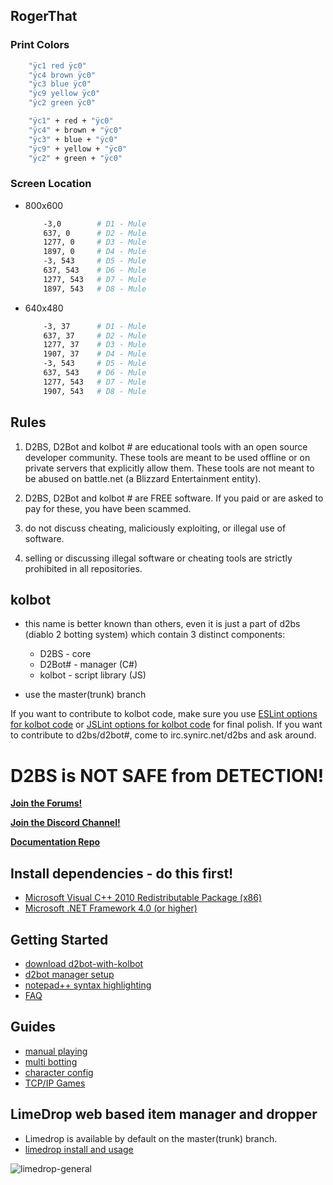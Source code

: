 ## RogerThat

### Print Colors

```Bash
	"ÿc1 red ÿc0"
	"ÿc4 brown ÿc0"
	"ÿc3 blue ÿc0"
	"ÿc9 yellow ÿc0"
	"ÿc2 green ÿc0"

	"ÿc1" + red + "ÿc0"
	"ÿc4" + brown + "ÿc0"
	"ÿc3" + blue + "ÿc0"
	"ÿc9" + yellow + "ÿc0"
	"ÿc2" + green + "ÿc0"
```

### Screen Location

- 800x600

	```Bash
		-3,0		# D1 - Mule
		637, 0		# D2 - Mule
		1277, 0		# D3 - Mule
		1897, 0		# D4 - Mule
		-3, 543		# D5 - Mule
		637, 543	# D6 - Mule
		1277, 543	# D7 - Mule
		1897, 543	# D8 - Mule
	```

- 640x480

	```Bash
		-3, 37		# D1 - Mule
		637, 37		# D2 - Mule
		1277, 37	# D3 - Mule
		1907, 37	# D4 - Mule
		-3, 543		# D5 - Mule
		637, 543	# D6 - Mule
		1277, 543	# D7 - Mule
		1907, 543	# D8 - Mule
	```

## Rules

1. D2BS, D2Bot and kolbot # are educational tools with an open source developer community. These tools are meant to be used offline or on private servers that explicitly allow them. These tools are not meant to be abused on battle.net (a Blizzard Entertainment entity).

2. D2BS, D2Bot and kolbot # are FREE software. If you paid or are asked to pay for these, you have been scammed.

3. do not discuss cheating, maliciously exploiting, or illegal use of software.

4. selling or discussing illegal software or cheating tools are strictly prohibited in all repositories.

## kolbot

* this name is better known than others, even it is just a part of d2bs (diablo 2 botting system) which contain 3 distinct components:
	* D2BS - core
	* D2Bot# - manager (C#)
	* kolbot - script library (JS)

* use the master(trunk) branch

If you want to contribute to kolbot code, make sure you use [ESLint options for kolbot code](https://gist.githubusercontent.com/Nishimura-Katsuo/2d6866666c7acf10047c486a15a7fe60/raw/99ef9c2995929c492ef856772ff346e0f19709cd/.eslintrc.js) or [JSLint options for kolbot code](https://gist.githubusercontent.com/noah-/d917342e52281d54c404e0b2c18b0c6e/raw/fbade95e38b103d2654b90d85ef62a51c4295153/jslint.config) for final polish.
If you want to contribute to d2bs/d2bot#, come to irc.synirc.net/d2bs and ask around.

# D2BS is NOT SAFE from DETECTION!

[**Join the Forums!**](https://d2bot.discourse.group/)

[**Join the Discord Channel!**](https://discord.gg/FuBG8N2)

[**Documentation Repo**](https://github.com/blizzhackers/documentation#diablo-2-botting-system-d2bs)

## Install dependencies - do this first!
- [Microsoft Visual C++ 2010 Redistributable Package (x86)](https://www.microsoft.com/en-us/download/details.aspx?id=5555)
- [Microsoft .NET Framework 4.0 (or higher)](https://dotnet.microsoft.com/download/dotnet-framework)

## Getting Started
- [download d2bot-with-kolbot](https://github.com/blizzhackers/documentation/blob/master/d2bot/Download.md#download)
- [d2bot manager setup](https://github.com/blizzhackers/documentation/blob/master/d2bot/ManagerSetup.md/#manager-setup)
- [notepad++ syntax highlighting](https://github.com/blizzhackers/documentation/blob/master/kolbot/Notepad++.md/#syntax-highlighting-in-np)
- [FAQ](https://github.com/blizzhackers/documentation/blob/master/kolbot/FAQ.md/#faq)

## Guides
- [manual playing](https://github.com/blizzhackers/documentation/blob/master/kolbot/ManualPlay.md/#manual-playing)
- [multi botting](https://github.com/blizzhackers/documentation/blob/master/kolbot/MultiBotting.md/#multi-botting)
- [character config](https://github.com/blizzhackers/documentation/blob/master/kolbot/CharacterConfig.md/#character-configuration)
- [TCP/IP Games](https://github.com/blizzhackers/documentation/blob/master/kolbot/TCP-IP%20games.md#tcpip-games)

## LimeDrop web based item manager and dropper

- Limedrop is available by default on the master(trunk) branch.
- [limedrop install and usage](https://github.com/blizzhackers/documentation/tree/master/limedrop#limedrop-guide)


![limedrop-general](https://github.com/blizzhackers/documentation/blob/master/limedrop/assets/limedrop-general.png)
